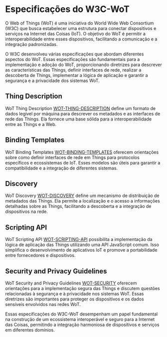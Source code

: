 # Especificações do W3C-WoT

O Web of Things (WoT) é uma iniciativa do World Wide Web Consortium (W3C) que busca estabelecer uma estrutura para conectar dispositivos e serviços na Internet das Coisas (IoT). O objetivo do WoT é permitir a interoperabilidade entre esses dispositivos, facilitando a comunicação e a integração padronizadas.

O W3C desenvolveu várias especificações que abordam diferentes aspectos do WoT. Essas especificações são fundamentais para a implementação e adoção do WoT, proporcionando diretrizes para descrever as características das Things, definir interfaces de rede, realizar a descoberta de Things, implementar a lógica de aplicação e garantir a segurança e a privacidade dos sistemas WoT.

## Thing Description

WoT Thing Description [WOT-THING-DESCRIPTION](https://www.w3.org/TR/wot-architecture11/#bib-wot-thing-description) define um formato de dados legível por máquina para descrever os metadados e as interfaces de rede das Things. Ela fornece uma base sólida para a interoperabilidade entre as Things e a Web.

## Binding Templates

WoT Binding Templates [WOT-BINDING-TEMPLATES](https://www.w3.org/TR/wot-architecture11/#bib-wot-binding-templates) oferecem orientações sobre como definir interfaces de rede em Things para protocolos específicos e ecossistemas de IoT. Esses modelos são úteis para garantir a compatibilidade e a integração de diferentes sistemas.

## Discovery 

WoT Discovery [WOT-DISCOVERY](https://www.w3.org/TR/wot-architecture11/#bib-wot-discovery) define um mecanismo de distribuição de metadados das Things. Ela permite a localização e o acesso a informações detalhadas sobre as Things, facilitando a descoberta e a integração de dispositivos na rede.

## Scripting API

WoT Scripting API [WOT-SCRIPTING-API](https://www.w3.org/TR/wot-architecture11/#bib-wot-scripting-api) possibilita a implementação da lógica de aplicação das Things utilizando uma API JavaScript comum. Isso simplifica o desenvolvimento de aplicativos IoT e promove a portabilidade entre fornecedores e dispositivos.

## Security and Privacy Guidelines

WoT Security and Privacy Guidelines [WOT-SECURITY](https://www.w3.org/TR/wot-architecture11/#bib-wot-security) oferecem orientações para a implementação segura das Things e discutem questões relacionadas à segurança e à privacidade nos sistemas WoT. Essas diretrizes são importantes para proteger os dispositivos e os dados sensíveis envolvidos nas redes WoT.

Essas especificações do W3C-WoT desempenham um papel fundamental na construção de um ecossistema interoperável e seguro para a Internet das Coisas, permitindo a integração harmoniosa de dispositivos e serviços em diferentes domínios.
